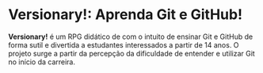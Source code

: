 # Versionary!: Aprenda Git e GitHub!

__Versionary!__ é um RPG didático de com o intuito de ensinar Git e GitHub de forma sutil e divertida a estudantes interessados a partir de 14 anos. O projeto surge a partir da percepção da dificuldade de entender e utilizar Git no início da carreira.